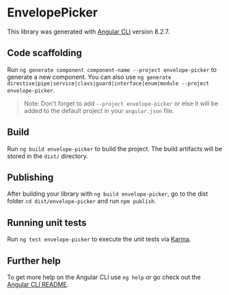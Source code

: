 # EnvelopePicker

This library was generated with [Angular CLI](https://github.com/angular/angular-cli) version 8.2.7.

## Code scaffolding

Run `ng generate component component-name --project envelope-picker` to generate a new component. You can also use `ng generate directive|pipe|service|class|guard|interface|enum|module --project envelope-picker`.
> Note: Don't forget to add `--project envelope-picker` or else it will be added to the default project in your `angular.json` file. 

## Build

Run `ng build envelope-picker` to build the project. The build artifacts will be stored in the `dist/` directory.

## Publishing

After building your library with `ng build envelope-picker`, go to the dist folder `cd dist/envelope-picker` and run `npm publish`.

## Running unit tests

Run `ng test envelope-picker` to execute the unit tests via [Karma](https://karma-runner.github.io).

## Further help

To get more help on the Angular CLI use `ng help` or go check out the [Angular CLI README](https://github.com/angular/angular-cli/blob/master/README.md).
